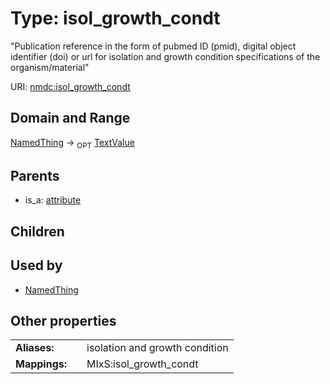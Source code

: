 
# Type: isol_growth_condt


"Publication reference in the form of pubmed ID (pmid), digital object identifier (doi) or url for isolation and growth condition specifications of the organism/material"

URI: [nmdc:isol_growth_condt](https://microbiomedata/meta/isol_growth_condt)


## Domain and Range

[NamedThing](NamedThing.md) ->  <sub>OPT</sub> [TextValue](TextValue.md)

## Parents

 *  is_a: [attribute](attribute.md)

## Children


## Used by

 * [NamedThing](NamedThing.md)

## Other properties

|  |  |  |
| --- | --- | --- |
| **Aliases:** | | isolation and growth condition |
| **Mappings:** | | MIxS:isol_growth_condt |

